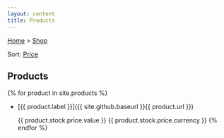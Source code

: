 ```yaml
---
layout: content
title: Products
---
```

[Home]() > [Shop](shop)

Sort: [Price](shop/sort/price)

## Products
{% for product in site.products %}
* [{{ product.label }}]({{ site.github.baseurl }}{{ product.url }})

  {{ product.stock.price.value }} {{ product.stock.price.currency }}
{% endfor %}
